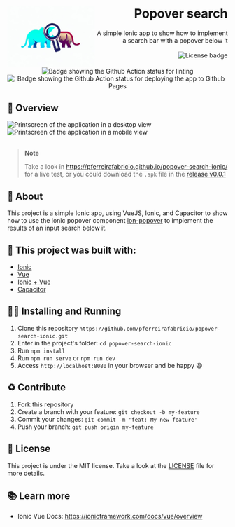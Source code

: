 <h1 align="right">
  <img alt="Project's logo" src="https://github.com/pferreirafabricio/popover-search-ionic/blob/main/public/assets/icon/logo-white-bg.jpeg" width="200px" align="left" />
  Popover search
</h1>

<p align="right">
  A simple Ionic app to show how to implement a search bar with a popover below it
  <br /><br />
  <a>
    <img alt="License badge" src="https://img.shields.io/badge/license-MIT-green?style=for-the-badge&labelColor=FFF&color=2A0944">
  </a>
</p>
<be>

<p align="center">
  <img alt="Badge showing the Github Action status for linting" src="https://github.com/pferreirafabricio/popover-search-ionic/actions/workflows/main.yml/badge.svg">
  <img  alt="Badge showing the Github Action status for deploying the app to Github Pages" src="https://github.com/pferreirafabricio/popover-search-ionic/actions/workflows/deploy.yml/badge.svg">
</p>

## :eyes: Overview

<div>
  <img alt="Printscreen of the application in a desktop view" src="https://github.com/pferreirafabricio/popover-search-ionic/assets/42717522/1c5f5a5f-a654-4220-856b-7f53117f36c6" width="1000px" />
  <img alt="Printscreen of the application in a mobile view" src="https://github.com/pferreirafabricio/popover-search-ionic/assets/42717522/386804a9-84ea-43a8-baf6-55ce83e3c442" height="400px" />
</div>
<br/>

> **Note**
> 
> Take a look in https://pferreirafabricio.github.io/popover-search-ionic/ for a live test, or you could download the `.apk` file in the [release v0.0.1](https://github.com/pferreirafabricio/popover-search-ionic/releases/tag/v0.0.1)

## :open_book: About

This project is a simple Ionic app, using VueJS, Ionic, and Capacitor to show how to use the ionic popover component [ion-popover](https://ionicframework.com/docs/api/popover) to implement the results of an input search below it.

## :bricks: This project was built with:

- [Ionic](https://ionicframework.com/)
- [Vue](https://vuejs.org/)
- [Ionic + Vue](https://ionicframework.com/vue)
- [Capacitor](https://capacitorjs.com/)

## :running_man: Installing and Running

1.  Clone this repository `https://github.com/pferreirafabricio/popover-search-ionic.git`
2.  Enter in the project's folder: `cd popover-search-ionic`
3.  Run `npm install`
4.  Run `npm run serve` or `npm run dev`
5.  Access `http://localhost:8080` in your browser and be happy 😃

## :recycle: Contribute

1.  Fork this repository
2.  Create a branch with your feature: `git checkout -b my-feature`
3.  Commit your changes: `git commit -m 'feat: My new feature'`
4.  Push your branch: `git push origin my-feature`

## :page_with_curl: License

This project is under the MIT license. Take a look at the [LICENSE](LICENSE) file for more details.

## 📚 Learn more

- Ionic Vue Docs: https://ionicframework.com/docs/vue/overview
